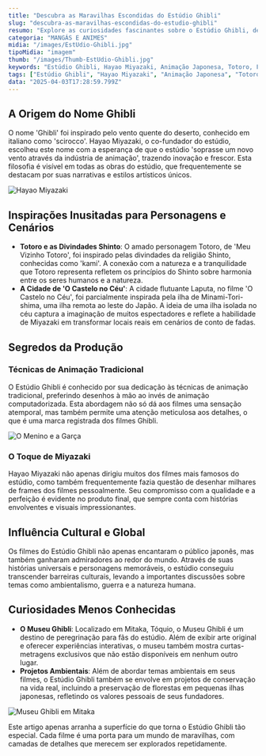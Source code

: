```yaml
---
title: "Descubra as Maravilhas Escondidas do Estúdio Ghibli"
slug: "descubra-as-maravilhas-escondidas-do-estudio-ghibli"
resumo: "Explore as curiosidades fascinantes sobre o Estúdio Ghibli, desde suas inspirações únicas até os segredos por trás de suas animações mais adoradas. Este artigo revela detalhes que todo fã e novo espectador deveriam conhecer sobre este icônico estúdio de animação japonês."
categoria: "MANGÁS E ANIMES"
midia: "/images/EstUdio-Ghibli.jpg"
tipoMidia: "imagem"
thumb: "/images/Thumb-EstUdio-Ghibli.jpg"
keywords: "Estúdio Ghibli, Hayao Miyazaki, Animação Japonesa, Totoro, Filmes de Animação, Cultura Pop, Arte e Cultura, Cinema Japonês"
tags: ["Estúdio Ghibli", "Hayao Miyazaki", "Animação Japonesa", "Totoro", "Filmes de Animação", "Cultura Pop", "Arte e Cultura", "Cinema Japonês"]
data: "2025-04-03T17:28:59.799Z"
---
```


## A Origem do Nome Ghibli

O nome 'Ghibli' foi inspirado pelo vento quente do deserto, conhecido em italiano como 'scirocco'. Hayao Miyazaki, o co-fundador do estúdio, escolheu este nome com a esperança de que o estúdio 'soprasse um novo vento através da indústria de animação', trazendo inovação e frescor. Esta filosofia é visível em todas as obras do estúdio, que frequentemente se destacam por suas narrativas e estilos artísticos únicos.

![Hayao Miyazaki](/images/Hayao-Miyazaki-Studio-Ghibli.jpg)

## Inspirações Inusitadas para Personagens e Cenários

- **Totoro e as Divindades Shinto**: O amado personagem Totoro, de 'Meu Vizinho Totoro', foi inspirado pelas divindades da religião Shinto, conhecidas como 'kami'. A conexão com a natureza e a tranquilidade que Totoro representa refletem os princípios do Shinto sobre harmonia entre os seres humanos e a natureza.
- **A Cidade de 'O Castelo no Céu'**: A cidade flutuante Laputa, no filme 'O Castelo no Céu', foi parcialmente inspirada pela ilha de Minami-Tori-shima, uma ilha remota ao leste do Japão. A ideia de uma ilha isolada no céu captura a imaginação de muitos espectadores e reflete a habilidade de Miyazaki em transformar locais reais em cenários de conto de fadas.

## Segredos da Produção

### Técnicas de Animação Tradicional

O Estúdio Ghibli é conhecido por sua dedicação às técnicas de animação tradicional, preferindo desenhos à mão ao invés de animação computadorizada. Esta abordagem não só dá aos filmes uma sensação atemporal, mas também permite uma atenção meticulosa aos detalhes, o que é uma marca registrada dos filmes Ghibli.

![O Menino e a Garça](/images/Digital_OMeninoEAGarca.jpg)

### O Toque de Miyazaki

Hayao Miyazaki não apenas dirigiu muitos dos filmes mais famosos do estúdio, como também frequentemente fazia questão de desenhar milhares de frames dos filmes pessoalmente. Seu compromisso com a qualidade e a perfeição é evidente no produto final, que sempre conta com histórias envolventes e visuais impressionantes.

## Influência Cultural e Global

Os filmes do Estúdio Ghibli não apenas encantaram o público japonês, mas também ganharam admiradores ao redor do mundo. Através de suas histórias universais e personagens memoráveis, o estúdio conseguiu transcender barreiras culturais, levando a importantes discussões sobre temas como ambientalismo, guerra e a natureza humana.

## Curiosidades Menos Conhecidas

- **O Museu Ghibli**: Localizado em Mitaka, Tóquio, o Museu Ghibli é um destino de peregrinação para fãs do estúdio. Além de exibir arte original e oferecer experiências interativas, o museu também mostra curtas-metragens exclusivos que não estão disponíveis em nenhum outro lugar.
- **Projetos Ambientais**: Além de abordar temas ambientais em seus filmes, o Estúdio Ghibli também se envolve em projetos de conservação na vida real, incluindo a preservação de florestas em pequenas ilhas japonesas, refletindo os valores pessoais de seus fundadores.

![Museu Ghibli em Mitaka](/images/Museu-Ghibli-Mitaka.webp)

Este artigo apenas arranha a superfície do que torna o Estúdio Ghibli tão especial. Cada filme é uma porta para um mundo de maravilhas, com camadas de detalhes que merecem ser explorados repetidamente.